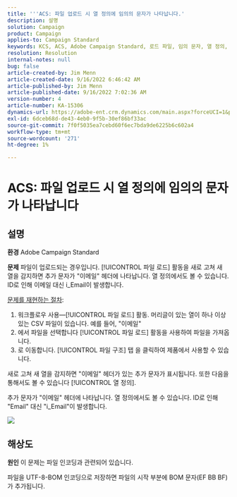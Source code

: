 ```yaml
---
title: '''ACS: 파일 업로드 시 열 정의에 임의의 문자가 나타납니다.'
description: 설명
solution: Campaign
product: Campaign
applies-to: Campaign Standard
keywords: KCS, ACS, Adobe Campaign Standard, 로드 파일, 임의 문자, 열 정의, 레이블, ID, 파일 업로드, 로드 활동
resolution: Resolution
internal-notes: null
bug: false
article-created-by: Jim Menn
article-created-date: 9/16/2022 6:46:42 AM
article-published-by: Jim Menn
article-published-date: 9/16/2022 7:02:36 AM
version-number: 4
article-number: KA-15306
dynamics-url: https://adobe-ent.crm.dynamics.com/main.aspx?forceUCI=1&pagetype=entityrecord&etn=knowledgearticle&id=40695b52-8b35-ed11-9db1-0022480866ad
exl-id: 6dceb68d-de43-4eb0-9f5b-30ef86bf33ac
source-git-commit: 7f0f5035ea7cebd60f6ec7bda9de6225b6c602a4
workflow-type: tm+mt
source-wordcount: '271'
ht-degree: 1%

---
```


# ACS: 파일 업로드 시 열 정의에 임의의 문자가 나타납니다

## 설명


<b>환경</b>
Adobe Campaign Standard

<b>문제</b>
파일이 업로드되는 경우입니다. [!UICONTROL 파일 로드] 활동을 새로 고쳐 새 열을 감지하면 추가 문자가 &quot;이메일&quot; 헤더에 나타납니다.
열 정의에서도 볼 수 있습니다.
ID로 인해 이메일 대신 i_Email이 발생합니다.

<u>문제를 재현하는 절차</u>:

1. 워크플로우 사용—[!UICONTROL 파일 로드] 활동.
머리글이 있는 열이 하나 이상 있는 CSV 파일이 있습니다. 예를 들어, &quot;이메일&quot;
2. 에서 파일을 선택합니다 [!UICONTROL 파일 로드] 활동을 사용하여 파일을 가져옵니다.
3. 로 이동합니다. [!UICONTROL 파일 구조] 탭 을 클릭하여 제품에서 사용할 수 있습니다.

새로 고쳐 새 열을 감지하면 &quot;이메일&quot; 헤더가 있는 추가 문자가 표시됩니다.
또한 다음을 통해서도 볼 수 있습니다 [!UICONTROL 열 정의].

추가 문자가 &quot;이메일&quot; 헤더에 나타납니다.
열 정의에서도 볼 수 있습니다.
ID로 인해 &quot;Email&quot; 대신 &quot;i_Email&quot;이 발생합니다.

![](https://support.neolane.net/nl/jsp/previewFile.jsp?md5=0b4065125940743e01772361c3de7a42&amp;amp;ext=png&amp;amp;contentType=image/png&amp;amp;fileName=Load%20File%20Screen%20shot.png&amp;amp;__sessiontoken=___T6lIC6yifQm9PSg+71ewRkrmB1/tfKMdlN13lb9GkQA1d2ToxnddGEqJttAdN7IYNTQuGId1i+dlfO5r/nPKE5ad+kz0e8dAXoH4VqdvidxXXwq7EkJUIAIA)


## 해상도


<b>원인</b>
이 문제는 파일 인코딩과 관련되어 있습니다.

파일을 UTF-8-BOM 인코딩으로 저장하면 파일의 시작 부분에 BOM 문자(EF BB BF)가 추가됩니다.
